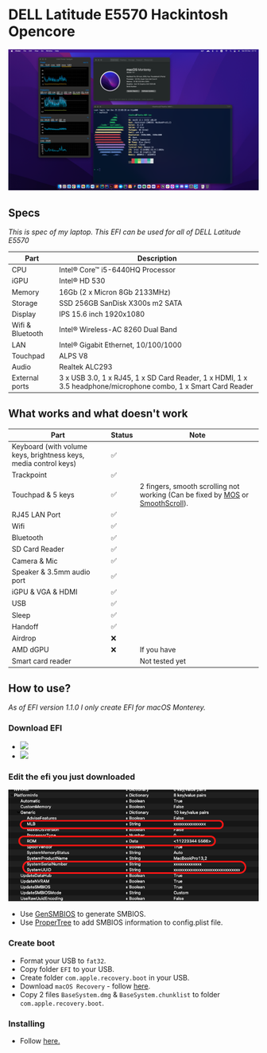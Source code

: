 <h1> DELL Latitude E5570 Hackintosh Opencore</h1>

<p align="center">
  <img src="./screens/screenshot.png" style="margin: auto;"/>
</p>

<h2>Specs</h2>

<p><i>This is spec of my laptop. This EFI can be used for all of DELL Latitude E5570</i></p>

| Part             | Description                                                                                                    |
| ---------------- | -------------------------------------------------------------------------------------------------------------- |
| CPU              | Intel® Core™ i5-6440HQ Processor                                                                               |
| iGPU             | Intel® HD 530                                                                                                  |
| Memory           | 16Gb (2 x Micron 8Gb 2133MHz)                                                                                  |
| Storage          | SSD 256GB SanDisk X300s m2 SATA                                                                                |
| Display          | IPS 15.6 inch 1920x1080                                                                                        |
| Wifi & Bluetooth | Intel® Wireless-AC 8260 Dual Band                                                                              |
| LAN              | Intel® Gigabit Ethernet, 10/100/1000                                                                           |
| Touchpad         | ALPS V8                                                                                                        |
| Audio            | Realtek ALC293                                                                                                 |
| External ports   | 3 x USB 3.0, 1 x RJ45, 1 x SD Card Reader, 1 x HDMI, 1 x 3.5 headphone/microphone combo, 1 x Smart Card Reader |

<h2>What works and what doesn't work</h2>

| Part                                                             | Status | Note                                                                                                                                          |
| ---------------------------------------------------------------- | ------ | --------------------------------------------------------------------------------------------------------------------------------------------- |
| Keyboard (with volume keys, brightness keys, media control keys) | ✅     |                                                                                                                                               |
| Trackpoint                                                       | ✅     |                                                                                                                                               |
| Touchpad & 5 keys                                                | ✅     | 2 fingers, smooth scrolling not working (Can be fixed by [MOS](https://mos.caldis.me/) or [SmoothScroll](https://www.smoothscroll.net/mac/)). |
| RJ45 LAN Port                                                    | ✅     |                                                                                                                                               |
| Wifi                                                             | ✅     |                                                                                                                                               |
| Bluetooth                                                        | ✅     |                                                                                                                                               |
| SD Card Reader                                                   | ✅     |                                                                                                                                               |
| Camera & Mic                                                     | ✅     |                                                                                                                                               |
| Speaker & 3.5mm audio port                                       | ✅     |                                                                                                                                               |
| iGPU & VGA & HDMI                                                | ✅     |                                                                                                                                               |
| USB                                                              | ✅     |                                                                                                                                               |
| Sleep                                                            | ✅     |                                                                                                                                               |
| Handoff                                                          | ✅     |                                                                                                                                               |
| Airdrop                                                          | ❌     |                                                                                                                                               |
| AMD dGPU                                                         | ❌     | If you have                                                                                                                                   |
| Smart card reader                                                |        | Not tested yet                                                                                                                                |

<h2>How to use?</h2>
<i>As of EFI version 1.1.0 I only create EFI for macOS Monterey.</i>
<h3>Download EFI</h3>
<ul>
  <li>
    <a href="https://github.com/misa198/dell-latitude-e5570-hackintosh-opencore/releases">
      <img src="https://img.shields.io/github/v/release/misa198/dell-latitude-e5570-hackintosh?label=macOS Monterey&color=blue" />
    </a>
  </li>
  <li>
    <a href="https://github.com/misa198/dell-latitude-e5570-hackintosh/releases/tag/1.0.9">
      <img src="https://img.shields.io/badge/macOS%20Big%20Sur-v1.0.9-brightgreen" />
    </a>
  </li>
</ul>

<h3>Edit the efi you just downloaded</h3>
<p align="center">
  <img src="./screens/screenshot-smbios.png" style="margin: auto;"/>
</p>
<ul>
  <li>
    Use <a href="https://github.com/corpnewt/GenSMBIOS">GenSMBIOS</a> to generate SMBIOS.
  </li>
  <li>
    Use <a href="https://github.com/corpnewt/ProperTree">ProperTree</a> to add SMBIOS information to config.plist file.
  </li>
</ul>

<h3>Create boot</h3>
<ul>
  <li>Format your USB to <code>fat32</code>.</li>
  <li>Copy folder <code>EFI</code> to your USB.</li>
  <li>Create folder <code>com.apple.recovery.boot</code> in your USB.</li>
  <li>Download <code>macOS Recovery</code> - follow <a href="https://dortania.github.io/OpenCore-Install-Guide/installer-guide/">here</a>.</li>
  <li>Copy 2 files <code>BaseSystem.dmg</code> & <code>BaseSystem.chunklist</code> to folder <code>com.apple.recovery.boot</code>.</li>
</ul>

<h3>Installing</h3>
<ul>
  <li>Follow <a href="https://dortania.github.io/OpenCore-Install-Guide/installation/installation-process.html">here.</a></li>
</ul>
